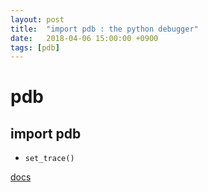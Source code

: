 ```yaml
---
layout: post
title:  "import pdb : the python debugger"
date:   2018-04-06 15:00:00 +0900
tags: [pdb]
---
```


# pdb

## import pdb


- `set_trace()`


[docs](https://docs.python.org/3.6/library/pdb.html)
